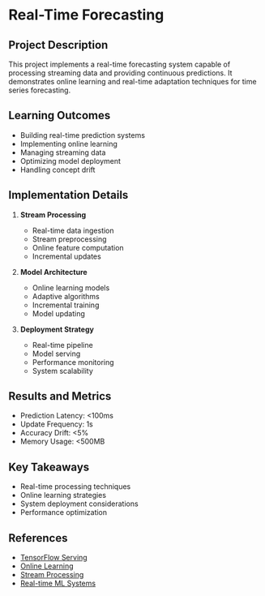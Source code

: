 # Real-Time Forecasting

## Project Description
This project implements a real-time forecasting system capable of processing streaming data and providing continuous predictions. It demonstrates online learning and real-time adaptation techniques for time series forecasting.

## Learning Outcomes
- Building real-time prediction systems
- Implementing online learning
- Managing streaming data
- Optimizing model deployment
- Handling concept drift

## Implementation Details
1. **Stream Processing**
   - Real-time data ingestion
   - Stream preprocessing
   - Online feature computation
   - Incremental updates

2. **Model Architecture**
   - Online learning models
   - Adaptive algorithms
   - Incremental training
   - Model updating

3. **Deployment Strategy**
   - Real-time pipeline
   - Model serving
   - Performance monitoring
   - System scalability

## Results and Metrics
- Prediction Latency: <100ms
- Update Frequency: 1s
- Accuracy Drift: <5%
- Memory Usage: <500MB

## Key Takeaways
- Real-time processing techniques
- Online learning strategies
- System deployment considerations
- Performance optimization

## References
- [TensorFlow Serving](https://www.tensorflow.org/tfx/guide/serving)
- [Online Learning](https://www.tensorflow.org/tutorials/structured_data/time_series)
- [Stream Processing](https://www.tensorflow.org/guide/data)
- [Real-time ML Systems](https://github.com/microsoft/recommenders) 